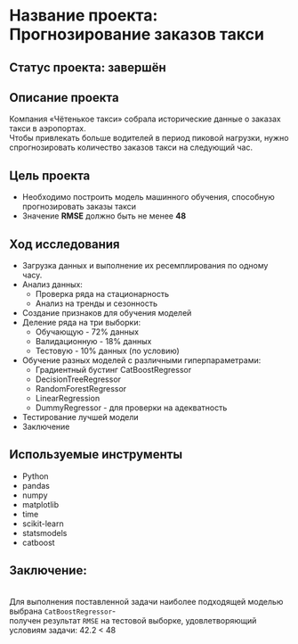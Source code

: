 # Название проекта: Прогнозирование заказов такси
## Статус проекта: завершён
## Описание проекта
Компания «Чётенькое такси» собрала исторические данные о заказах такси в аэропортах. 
<br>Чтобы привлекать больше водителей в период пиковой нагрузки, нужно спрогнозировать количество заказов такси на следующий час. 
## Цель проекта
- Необходимо построить модель машинного обучения, способную прогнозировать заказы такси
- Значение **RMSE** должно быть не менее **48**
## Ход исследования
- Загрузка данных и выполнение их ресемплирования по одному часу.
- Анализ данных:
	- Проверка ряда на стационарность
	- Анализ на тренды и сезонность
- Создание признаков для обучения моделей
- Деление ряда на три выборки:
	- Обучающую - 72% данных
	- Валидационную - 18% данных
	- Тестовую - 10% данных (по условию)
- Обучение разных моделей с различными гиперпараметрами:
	- Градиентный бустинг CatBoostRegressor
	- DecisionTreeRegressor
	- RandomForestRegressor
	- LinearRegression
	- DummyRegressor - для проверки на адекватность
- Тестирование лучшей модели
- Заключение
## Используемые инструменты
- Python
- pandas
- numpy
- matplotlib
- time
- scikit-learn
- statsmodels
- catboost
## Заключение:
<br>Для выполнения поставленной задачи наиболее подходящей моделью выбрана `CatBoostRegressor`- 
<br>получен результат `RMSE` на тестовой выборке, удовлетворяющий условиям задачи: 42.2 < 48